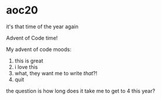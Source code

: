 # aoc20

it's that time of the year again 

Advent of Code time!

My advent of code moods:

1. this is great
2. i love this
3. what, they want me to write *that*?!
4. quit

the question is how long does it take me to get to 4 this year?
